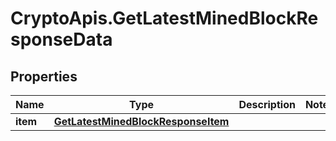 # CryptoApis.GetLatestMinedBlockResponseData

## Properties

Name | Type | Description | Notes
------------ | ------------- | ------------- | -------------
**item** | [**GetLatestMinedBlockResponseItem**](GetLatestMinedBlockResponseItem.md) |  | 


